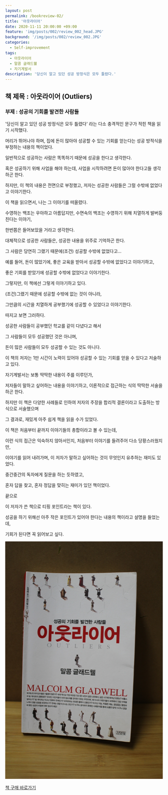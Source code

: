 ```yaml
---
layout: post
permalink: /bookreview-02/
title: '아웃라이어'
date: 2020-11-11 20:00:00 +09:00
feature: 'img/posts/002/review_002_head.JPG'
background: '/img/posts/002/review_002.JPG'
categories:
  - Self-improvement
tags:
  - 아웃라이어
  - 말콤 글래드웰
  - 자기계발서
description: '당신이 알고 있던 성공 방정식은 모두 틀렸다.'
---
```

## 책 제목 : 아웃라이어 (Outliers)

### 부제 : 성공의 기회를 발견한 사람들

'당신이 알고 있던 성공 방정식은 모두 틀렸다' 라는 다소 충격적인 문구가 적힌 책을 읽기 시작했다.



머리가 뛰어나야 하며, 집에 돈이 많아야 성공할 수 있는 기회를 얻는다는 성공 방적식을 부정하는 내용의 책이었다.

일반적으로 성공하는 사람은 똑똑하기 때문에 성공을 한다고 생각한다.

혹은 성공하기 위해 사업을 해야 하는데, 사업을 시작하려면 돈이 많아야 한다고들 생각하곤 한다.



하지만, 이 책의 내용은 전면으로 부정했고, 저자는 성공한 사람들은 그럴 수밖에 없었다고 이야기한다.



이 책을 읽으면서, 나는 그 이야기를 떠올렸다.

수영하는 백조는 우아하고 아름답지만, 수면속의 백조는 수영하기 위해 치열하게 발버둥 친다는 이야기,

한번쯤은 들어보았을 거라고 생각한다.



대체적으로 성공한 사람들은, 성공한 내용을 위주로 기억하곤 한다.

그 사람은 당연히 그랬기 때문에(조건) 성공할 수밖에 없었다고...

예를 들어, 돈이 많았기에, 좋은 교육을 받아서 성공할 수밖에 없었다고 이야기하고,

좋은 기회를 받았기에 성공할 수밖에 없었다고 이야기한다.



그렇지만, 이 책에선 그렇게 이야기하고 있다.

(조건)그랬기 때문에 성공할 수밖에 없는 것이 아니라,

그만큼의 시간을 치열하게 공부했기에 성공할 수 있었다고 이야기한다.

따지고 보면 그러하다.

성공한 사람들이 공부했던 학교를 같이 다녔다고 해서

그 사람들이 모두 성공했던 것은 아니며,

돈이 많은 사람들이 모두 성공할 수 있는 것도 아니다.





이 책의 저자는 1만 시간이 노력이 있어야 성공할 수 있는 기회를 얻을 수 있다고 저술하고 있다.



자기계발서는 보통 딱딱한 내용이 주를 이루던가,

저자들이 말하고 싶어하는 내용을 이야기하고, 이론적으로 접근하는 식의 딱딱한 서술을 하곤 한다.



하지만 이 책은 다양한 사례들로 인하여 저자의 주장을 합리적 결론이라고 도출하는 방식으로 서술했으며

그 결과로, 재밌게 아주 쉽게 책을 읽을 수가 있었다.



이 책은 처음부터 끝까지 이야기들의 총합이라고 볼 수 있는데,

이런 식의 접근은 익숙하지 않아서인지, 처음부터 이야기를 들려주어 다소 당황스러웠지만,

이야기를 읽어 내려가며, 이 저자가 말하고 싶어하는 것이 무엇인지 유추하는 재미도 있었다.



중간중간의 독자에게 질문을 하는 듯하였고,

혼자 답을 찾고, 혼자 정답을 맞히는 재미가 있던 책이었다.







끝으로  



이 저자가 쓴 책으로 티핑 포인트라는 책이 있다.



성공을 하기 위해선 아주 작은 포인트가 있어야 한다는 내용의 책이라고 설명을 들었는데,

기회가 된다면 꼭 읽어보고 싶다.

![아웃라이어](/img/posts/002/review_002.jpg)

[책 구매 바로가기](https://book.naver.com/bookdb/book_detail.nhn?bid=14824131)

